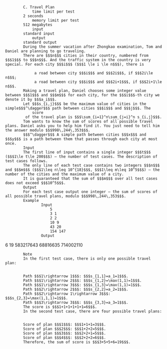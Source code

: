 			C. Travel Plan
				time limit per test
			2 seconds
				memory limit per test
			512 megabytes
				input
			standard input
				output
			standard output
			During the summer vacation after Zhongkao examination, Tom and Daniel are planning to go traveling.
			There are $$$n$$$ cities in their country, numbered from $$$1$$$ to $$$n$$$. And the traffic system in the country is very special. For each city $$$i$$$ ($$$1 \le i \le n$$$), there is
			 
				 a road between city $$$i$$$ and $$$2i$$$, if $$$2i\le n$$$; 
				 a road between city $$$i$$$ and $$$2i+1$$$, if $$$2i+1\le n$$$. 
			Making a travel plan, Daniel chooses some integer value between $$$1$$$ and $$$m$$$ for each city, for the $$$i$$$-th city we denote it by $$$a_i$$$.
			Let $$$s_{i,j}$$$ be the maximum value of cities in the simple$$$^\dagger$$$ path between cities $$$i$$$ and $$$j$$$. The 
				score
			 of the travel plan is $$$\sum_{i=1}^n\sum_{j=i}^n s_{i,j}$$$. 
			Tom wants to know the sum of scores of all possible travel plans. Daniel asks you to help him find it. You just need to tell him the answer modulo $$$998\,244\,353$$$.
			$$$^\dagger$$$ A simple path between cities $$$x$$$ and $$$y$$$ is a path between them that passes through each city at most once.
			Input
			The first line of input contains a single integer $$$t$$$ ($$$1\le t\le 200$$$) — the number of test cases. The description of test cases follows.
			The only line of each test case contains two integers $$$n$$$ and $$$m$$$ ($$$1\leq n\leq 10^{18}$$$, $$$1\leq m\leq 10^5$$$) — the number of the cities and the maximum value of a city.
			It is guaranteed that the sum of $$$m$$$ over all test cases does not exceed $$$10^5$$$.
			Output
			For each test case output one integer — the sum of scores of all possible travel plans, modulo $$$998\,244\,353$$$.
			Example
					Input
						5
						3 1
						2 2
						10 9
						43 20
						154 147
					Output
					
6
19
583217643
68816635
714002110

			Note
			In the first test case, there is only one possible travel plan:
			 
			 
			Path $$$1\rightarrow 1$$$: $$$s_{1,1}=a_1=1$$$.
			Path $$$1\rightarrow 2$$$: $$$s_{1,2}=\max(1,1)=1$$$.
			Path $$$1\rightarrow 3$$$: $$$s_{1,3}=\max(1,1)=1$$$.
			Path $$$2\rightarrow 2$$$: $$$s_{2,2}=a_2=1$$$.
			Path $$$2\rightarrow 1\rightarrow 3$$$: $$$s_{2,3}=\max(1,1,1)=1$$$.
			Path $$$3\rightarrow 3$$$: $$$s_{3,3}=a_3=1$$$.
			The score is $$$1+1+1+1+1+1=6$$$.
			In the second test case, there are four possible travel plans:
			 
			 
			Score of plan $$$1$$$: $$$1+1+1=3$$$.
			Score of plan $$$2$$$: $$$1+2+2=5$$$.
			Score of plan $$$3$$$: $$$2+2+1=5$$$.
			Score of plan $$$4$$$: $$$2+2+2=6$$$.
			Therefore, the sum of score is $$$3+5+5+6=19$$$.
